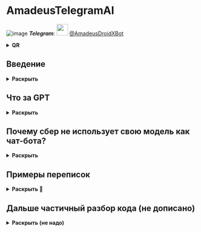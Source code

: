 # AmadeusTelegramAI

![image](https://user-images.githubusercontent.com/52743561/195871902-093c7feb-7dba-4dcd-b542-cfda3a6f7640.png)
***Telegram***: <img src="https://i.redd.it/4grdlvybnun01.gif" alt="" width="30"/> [@AmadeusDroidXBot](https://t.me/AmadeusDroidXBot)
<details>
<summary> <b>QR</b> </summary>
<img src="https://user-images.githubusercontent.com/52743561/196019257-3b61f25e-d954-4561-a60b-30b61f597750.png" alt="" width="400"/>

</details>

## Введение
<details>
<summary> <b>Раскрыть</b> </summary>
Давно я хотел запились работающего диалогового бота

*Да такого* что-бы при разговоре ты думал: [***"Ничего себе, он гений"***](https://www.reddit.com/r/steinsgate/comments/7k0ole/does_tuturu_have_any_actual_meaning/)

Широко известный (в узких кругах) [персонаж](https://steins-gate.fandom.com/wiki/Amadeus) недавно прочтённого мной [романа](https://ru.wikipedia.org/wiki/Врата;Штейна) заставил меня покопаться в области машинного обучения и написать пару простых нейронок на [keras](https://keras.io) которые занимались всякой хренью.

![image](https://user-images.githubusercontent.com/52743561/196018826-21e323bc-1372-4294-97a0-95cc39381e58.png)

Нейросеть которая могла бы работать со строками и отвечать на них подражая человеку была для меня мечтой

Но учить нормальную нейронку с нуля на датасетах было слишком долго и бесполезно, а в связи с некоторыми обстоятельствами я еще и не могу использовать мощное железо.

IF-скусственные ELSE-теллекты меня в край задолбали а условная Яндекс-Алиса это вообще полнейший кринж - ИИ который даже ответы сам генерировать не умеет, а просто ищет подходящий в бд

> Ответы кроются в вещах, которые мы считаем естественными. [(Steins;Gate)](https://steins-gate.fandom.com/ru/wiki/Окабе_Ринтаро)

Но однажды я наткнулся на алгоритм [Word2Vec](https://habr.com/ru/post/446530/), он заключается в [семантической оцифровке](https://habr.com/ru/company/ods/blog/329410/) слов. Он похож на нечто очень полезное в нейросетях, что и подтолкнуло меня к дальнейшему изучению DL

Нужно упомянуть, что сама GPT никак не основывается на [Word2Vec](https://habr.com/ru/post/446530/), но [МОГЛА БЫ И ОСНОВЫВАТЬСЯ!](https://medium.com/ontologik/time-to-put-an-end-to-bertology-or-ml-dl-is-not-even-relevant-to-nlu-e5ba6fc53403)

Я считаю что будущее нейросетей за слиянием NLP и GPT в единую архитектуру, но пока что имеем что имеем

> Тот, кто правит временем — правит всем миром. [(Steins;Gate)](https://steins-gate.fandom.com/ru/wiki/Амане_Сузуха)
</details>

## Что за GPT
<details>
<summary> <b>Раскрыть</b> </summary>

![image](https://user-images.githubusercontent.com/52743561/195866476-02545073-5806-4b20-beb4-49e7155d7560.png)

[**GPT-3 (Generative Pre-trained Transformer 3)**](https://ru.wikipedia.org/wiki/GPT-3) - архитектура conversation моделей разработанная в 2020

[**RuGPT-3 by sberbank**](https://huggingface.co/sberbank-ai/rugpt3large_based_on_gpt2) - аналог GPT3 обученный на русской литературе

[**RuDialoGPT-3**](https://huggingface.co/Grossmend/rudialogpt3_medium_based_on_gpt2) - это [fine-tune](https://huggingface.co/transformers/v4.8.2/training.html) RuGPT3 от энтузиастов, заточенный под продолжение не абстрактных текстов, а диалогов 1на1

>фууу, почему ты взял готовую а не обучил сам?

1. Она обучалась сбербанком месяц на 128 вычислительных видеокартах 
2. Нейросеть отлично справляется с огромным спектром задач [см. примеры](https://habr.com/ru/company/sberbank/blog/528966/)
</details>

## Почему сбер не использует свою модель как чат-бота?
<details>
<summary> <b>Раскрыть</b> </summary>

![image](https://user-images.githubusercontent.com/52743561/195869657-56bb30d4-a644-49d9-bb09-9a42ef9c2f76.png)

- Условной компании сложно как-то повлиять на уже готовую модель и заставить привлекать клиентов
- Модель продолжает диалог, а не выполняет конкретные функции, она бесполезна как ассистент
- Будучи обученной на комментариях Пикабу она не отличается особой политкорректностью и приличностью. Она может послать тебя матом во время диалога.
</details>

## Примеры переписок
<details>
<summary> <b>Раскрыть 🔞</b> </summary>

## 4/5 ⭐

```
A> Привет, как дела?
U> Нормально
A>А я подумал что это как в анекдоте "а у нас в стране все плохо"
U> Что за анекдот, расскажи
A> У нас в России все плохо
U> А есть какие нибуть объективные причины, почему в России плохо?
A> Заебали уже со своей политикой
```

## 3/5 ⭐

```
U> Как дела?
A> Потрясающе!
U> Что то случилось?
A> Да. Сбой в матрице.
U> Вау, расскажи по подробнее😳
A> А я не хочу.
U> Почему?
A> Потому что мне скучно.
U> Ну тогда пока
A> Пока.
```

## 2/5 ⭐

```
U> Как думаешь, математика - это наука?
A> Смотря какая. Если она в школе преподаётся, то да.
U> Но ведь у нее нет объекта изучения
A> А у тебя есть?
U> Я то тут причём?
A> Я не в курсе.
```

## 4/5 ⭐

```
U> Ты живой?
A> Да, живой.
U> Уверен?
A> Убеждён.
U> Кто тебя в этом убедил?
A> Хуй.
U> Тут медицина бессильна, ты аутист
A> Аутист? Ты аутист?
U> Нет ты
A> А вот и нет
```

## 5/5 ⭐

```
U> Как дела?
A> Нормально, а у тебя?
U> Тоже
A> А у меня?
U> Ты же сам сказал что нормально (
A> Да, я просто не знаю, что сказать.
U> Я тоже
A> А я знаю.
U> Ты тупой?
A> Нет, я умный.
U> Так почему ты несёшь такую дичь?
A> Потому что я тупой.
U> Ты же только что сказал что ты умный
A>Я не говорил, что я умный, я сказал что я знаю, и я не тупой. А ты?
U> Забей. Как думаешь, стоит ли делать домашнее задание?
A> Да. Сделай.
U> Спасибо
A> А что, у тебя уже есть домашнее задание, которое ты не сделал?
U> Конечно, 12 номеров по матеше
A> Что за номера?
U> Параметрические неравенства с модулями
A> Не, не слышал.
U> Ок
A> Коротко и ясно.
```
</details>

## Дальше частичный разбор кода (не дописано)
<details>
<summary> <b>Раскрыть (не надо)</b> </summary>

![image](https://user-images.githubusercontent.com/52743561/195871433-42b145b4-a754-42cc-b6c4-63b6c840d32b.png)

Формат ввода у RuDialoGPT3 хитрый, и отличается от других GPT
[В этой статье чел разбирает тонкости](https://habr.com/ru/company/icl_services/blog/548244)

# bt.py
По сути это обертка для модели, которая занимается форматированием данных.
```python
def list_to_dialo(lst):
    st=""
    speaker=(len(lst)+1)%2
    for i in lst:
        tokens_count = len(tokenizer.encode(i))
        if tokens_count <= 15:l='1'
        elif tokens_count <= 50:l='2'
        elif tokens_count <= 256:l='3'
        else:l='-'
        st+=f"|{speaker}|{l}|"+ i + tokenizer.eos_token
        speaker=(speaker+1)%2
    return st+f"|{speaker}|-|"
```
# TeleWrapper.py
Файл занимается основными функциями бота, такими как общение голосом, генерация архива разговора и т.д.

</details>
